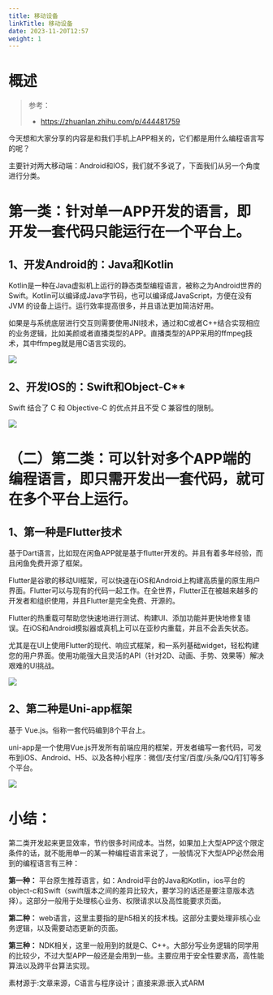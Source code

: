 ```yaml
---
title: 移动设备
linkTitle: 移动设备
date: 2023-11-20T12:57
weight: 1
---
```


# 概述

> 参考：
> 
> - https://zhuanlan.zhihu.com/p/444481759


今天想和大家分享的内容是和我们手机上APP相关的，它们都是用什么编程语言写的呢？

主要针对两大移动端：Android和IOS，我们就不多说了，下面我们从另一个角度进行分类。

# **第一类：针对单一APP开发的语言，即开发一套代码只能运行在一个平台上。** 

## 1、开发Android的：Java和Kotlin

Kotlin是一种在Java虚拟机上运行的静态类型编程语言，被称之为Android世界的Swift。Kotlin可以编译成Java字节码，也可以编译成JavaScript，方便在没有 JVM 的设备上运行。运行效率提高很多，并且语法更加简洁好用。

如果是与系统底层进行交互则需要使用JNI技术，通过和C或者C++结合实现相应的业务逻辑，比如美颜或者直播类型的APP。直播类型的APP采用的ffmpeg技术，其中ffmpeg就是用C语言实现的。

![](https://pic2.zhimg.com/v2-b6697b88d959003af2515ab4bc2092e9_b.jpg)

## 2、开发IOS的：Swift和Object-C**

Swift 结合了 C 和 Objective-C 的优点并且不受 C 兼容性的限制。

![](https://pic1.zhimg.com/v2-c988362c2aedf592ad366a335a53ec38_b.jpg)



# （二）第二类：可以针对多个APP端的编程语言，即只需开发出一套代码，就可在多个平台上运行。

## 1、第一种是Flutter技术

基于Dart语言，比如现在闲鱼APP就是基于flutter开发的。并且有着多年经验，而且闲鱼免费开源了框架。

Flutter是谷歌的移动UI框架，可以快速在iOS和Android上构建高质量的原生用户界面。Flutter可以与现有的代码一起工作。在全世界，Flutter正在被越来越多的开发者和组织使用，并且Flutter是完全免费、开源的。

Flutter的热重载可帮助您快速地进行测试、构建UI、添加功能并更快地修复错误。在iOS和Android模拟器或真机上可以在亚秒内重载，并且不会丢失状态。

尤其是在UI上使用Flutter的现代、响应式框架，和一系列基础widget，轻松构建您的用户界面。使用功能强大且灵活的API（针对2D、动画、手势、效果等）解决艰难的UI挑战。

![](https://pic4.zhimg.com/v2-3363e67d08bc43662392a39a0d18ca1b_b.jpg)

## 2、第二种是Uni-app框架

基于 Vue.js。俗称一套代码编到8个平台上。

uni-app是一个使用Vue.js开发所有前端应用的框架，开发者编写一套代码，可发布到iOS、Android、H5、以及各种小程序：微信/支付宝/百度/头条/QQ/钉钉等多个平台。

![](https://pic1.zhimg.com/v2-b915ba2b373b76680ef60ab18489db30_b.jpg)

# 小结：

第二类开发起来更显效率，节约很多时间成本。当然，如果加上大型APP这个限定条件的话，就不能用单一的某一种编程语言来说了，一般情况下大型APP必然会用到的编程语言有三种：

**第一种：** 平台原生推荐语言，如：Android平台的Java和Kotlin，ios平台的object-c和Swift（swift版本之间的差异比较大，要学习的话还是要注意版本选择）。这部分一般用于处理核心业务、权限请求以及高性能要求页面。

**第二种：** web语言，这里主要指的是h5相关的技术栈。这部分主要处理非核心业务逻辑，以及需要动态更新的页面。

**第三种：** NDK相关，这里一般用到的就是C、C++。大部分写业务逻辑的同学用的比较少，不过大型APP一般还是会用到一些。主要应用于安全性要求高，高性能算法以及跨平台算法实现。

素材源于:文章来源，C语言与程序设计；直接来源:嵌入式ARM
